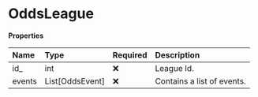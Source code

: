 # OddsLeague

**Properties**

| Name   | Type            | Required | Description                |
| :----- | :-------------- | :------- | :------------------------- |
| id\_   | int             | ❌       | League Id.                 |
| events | List[OddsEvent] | ❌       | Contains a list of events. |

<!-- This file was generated by liblab | https://liblab.com/ -->
